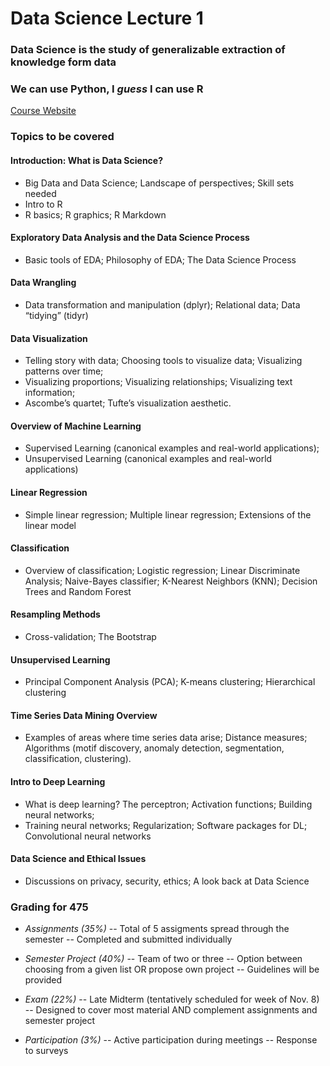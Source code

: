 # Data Science Lecture 1

### Data Science is the study of generalizable extraction of knowledge form data

### We can use Python, I *guess* I can use R

[Course Website](https://scads.eecs.wsu.edu/wp-content/uploads/2021/08/cpts475-F21-syllabus.pdf)

### Topics to be covered

#### Introduction: What is Data Science?
- Big Data and Data Science; Landscape of perspectives; Skill sets needed
- Intro to R
- R basics; R graphics; R Markdown
#### Exploratory Data Analysis and the Data Science Process
- Basic tools of EDA; Philosophy of EDA; The Data Science Process
#### Data Wrangling
- Data transformation and manipulation (dplyr); Relational data; Data “tidying” (tidyr)
#### Data Visualization
- Telling story with data; Choosing tools to visualize data; Visualizing patterns over time; 
- Visualizing proportions; Visualizing relationships; Visualizing text information;
- Ascombe’s quartet; Tufte’s visualization aesthetic.
#### Overview of Machine Learning
- Supervised Learning (canonical examples and real-world applications);
- Unsupervised Learning (canonical examples and real-world applications)
#### Linear Regression
- Simple linear regression; Multiple linear regression; Extensions of the linear model
#### Classification
- Overview of classification; Logistic regression; Linear Discriminate Analysis; Naive-Bayes classifier; K-Nearest Neighbors (KNN); Decision Trees and Random Forest
#### Resampling Methods
- Cross-validation; The Bootstrap
#### Unsupervised Learning
- Principal Component Analysis (PCA); K-means clustering; Hierarchical clustering
#### Time Series Data Mining Overview
- Examples of areas where time series data arise; Distance measures; Algorithms (motif discovery, anomaly detection, segmentation, classification, clustering).
#### Intro to Deep Learning
- What is deep learning? The perceptron; Activation functions; Building neural networks;
- Training neural networks; Regularization; Software packages for DL; Convolutional neural networks
#### Data Science and Ethical Issues
- Discussions on privacy, security, ethics; A look back at Data Science

### Grading for 475

- *Assignments (35%)*
-- Total of 5 assigments spread through the semester
-- Completed and submitted individually

- *Semester Project (40%)*
-- Team of two or three
-- Option between choosing from a given list OR propose own project
-- Guidelines will be provided

- *Exam (22%)*
-- Late Midterm (tentatively scheduled for week of Nov. 8)
-- Designed to cover most material AND complement assignments and semester project

- *Participation (3%)*
-- Active participation during meetings
-- Response to surveys


